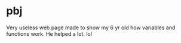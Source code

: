 # pbj
Very useless web page made to show my 6 yr old how variables and functions work. He helped a lot. lol
